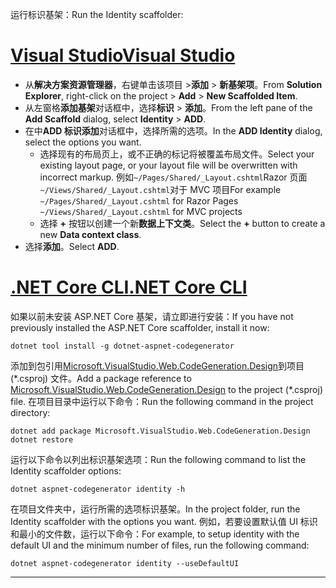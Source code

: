 <span data-ttu-id="198bc-101">运行标识基架：</span><span class="sxs-lookup"><span data-stu-id="198bc-101">Run the Identity scaffolder:</span></span>

# <a name="visual-studiotabvisual-studio"></a>[<span data-ttu-id="198bc-102">Visual Studio</span><span class="sxs-lookup"><span data-stu-id="198bc-102">Visual Studio</span></span>](#tab/visual-studio)

* <span data-ttu-id="198bc-103">从**解决方案资源管理器**，右键单击该项目 >**添加** > **新基架项**。</span><span class="sxs-lookup"><span data-stu-id="198bc-103">From **Solution Explorer**, right-click on the project > **Add** > **New Scaffolded Item**.</span></span>
* <span data-ttu-id="198bc-104">从左窗格**添加基架**对话框中，选择**标识** > **添加**。</span><span class="sxs-lookup"><span data-stu-id="198bc-104">From the left pane of the **Add Scaffold** dialog, select **Identity** > **ADD**.</span></span>
* <span data-ttu-id="198bc-105">在中**ADD 标识添加**对话框中，选择所需的选项。</span><span class="sxs-lookup"><span data-stu-id="198bc-105">In the **ADD Identity** dialog, select the options you want.</span></span>
  * <span data-ttu-id="198bc-106">选择现有的布局页上，或不正确的标记将被覆盖布局文件。</span><span class="sxs-lookup"><span data-stu-id="198bc-106">Select your existing layout page, or your layout file will be overwritten with incorrect markup.</span></span> <span data-ttu-id="198bc-107">例如`~/Pages/Shared/_Layout.cshtml`Razor 页面`~/Views/Shared/_Layout.cshtml`对于 MVC 项目</span><span class="sxs-lookup"><span data-stu-id="198bc-107">For example `~/Pages/Shared/_Layout.cshtml` for Razor Pages `~/Views/Shared/_Layout.cshtml` for MVC projects</span></span>
  * <span data-ttu-id="198bc-108">选择 **+** 按钮以创建一个新**数据上下文类**。</span><span class="sxs-lookup"><span data-stu-id="198bc-108">Select the **+** button to create a new **Data context class**.</span></span>
* <span data-ttu-id="198bc-109">选择**添加**。</span><span class="sxs-lookup"><span data-stu-id="198bc-109">Select **ADD**.</span></span>

# <a name="net-core-clitabnetcore-cli"></a>[<span data-ttu-id="198bc-110">.NET Core CLI</span><span class="sxs-lookup"><span data-stu-id="198bc-110">.NET Core CLI</span></span>](#tab/netcore-cli)

<span data-ttu-id="198bc-111">如果以前未安装 ASP.NET Core 基架，请立即进行安装：</span><span class="sxs-lookup"><span data-stu-id="198bc-111">If you have not previously installed the ASP.NET Core scaffolder, install it now:</span></span>

```cli
dotnet tool install -g dotnet-aspnet-codegenerator
```

<span data-ttu-id="198bc-112">添加到包引用[Microsoft.VisualStudio.Web.CodeGeneration.Design](https://www.nuget.org/packages/Microsoft.VisualStudio.Web.CodeGeneration.Design/)到项目 (\*.csproj) 文件。</span><span class="sxs-lookup"><span data-stu-id="198bc-112">Add a package reference to [Microsoft.VisualStudio.Web.CodeGeneration.Design](https://www.nuget.org/packages/Microsoft.VisualStudio.Web.CodeGeneration.Design/) to the project (\*.csproj) file.</span></span> <span data-ttu-id="198bc-113">在项目目录中运行以下命令：</span><span class="sxs-lookup"><span data-stu-id="198bc-113">Run the following command in the project directory:</span></span>

```cli
dotnet add package Microsoft.VisualStudio.Web.CodeGeneration.Design
dotnet restore
```

<span data-ttu-id="198bc-114">运行以下命令以列出标识基架选项：</span><span class="sxs-lookup"><span data-stu-id="198bc-114">Run the following command to list the Identity scaffolder options:</span></span>

```cli
dotnet aspnet-codegenerator identity -h
```

<span data-ttu-id="198bc-115">在项目文件夹中，运行所需的选项标识基架。</span><span class="sxs-lookup"><span data-stu-id="198bc-115">In the project folder, run the Identity scaffolder with the options you want.</span></span> <span data-ttu-id="198bc-116">例如，若要设置默认值 UI 标识和最小的文件数，运行以下命令：</span><span class="sxs-lookup"><span data-stu-id="198bc-116">For example, to setup identity with the default UI and the minimum number of files, run the following command:</span></span>

```cli
dotnet aspnet-codegenerator identity --useDefaultUI
```

---
